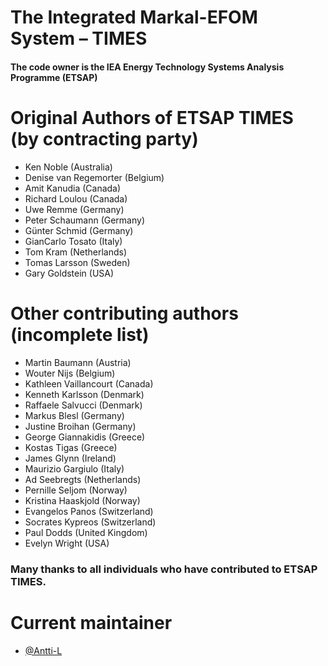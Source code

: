 # The Integrated Markal-EFOM System – TIMES
#### The code owner is the IEA Energy Technology Systems Analysis Programme (ETSAP)
# Original Authors of ETSAP TIMES (by contracting party)
* Ken Noble (Australia)
* Denise van Regemorter (Belgium)
* Amit Kanudia (Canada)
* Richard Loulou (Canada)
* Uwe Remme (Germany)
* Peter Schaumann (Germany)
* Günter Schmid (Germany)
* GianCarlo Tosato (Italy)
* Tom Kram (Netherlands)
* Tomas Larsson (Sweden)
* Gary Goldstein (USA)

# Other contributing authors (incomplete list)
* Martin Baumann (Austria)
* Wouter Nijs (Belgium)
* Kathleen Vaillancourt (Canada)
* Kenneth Karlsson (Denmark)
* Raffaele Salvucci (Denmark)
* Markus Blesl (Germany)
* Justine Broihan (Germany)
* George Giannakidis (Greece)
* Kostas Tigas (Greece)
* James Glynn (Ireland)
* Maurizio Gargiulo (Italy)
* Ad Seebregts (Netherlands)
* Pernille Seljom (Norway)
* Kristina Haaskjold (Norway)
* Evangelos Panos (Switzerland)
* Socrates Kypreos (Switzerland)
* Paul Dodds (United Kingdom)
* Evelyn Wright (USA)

### Many thanks to all individuals who have contributed to ETSAP TIMES.

# Current maintainer
* [@Antti-L](https://github.com/Antti-L)
